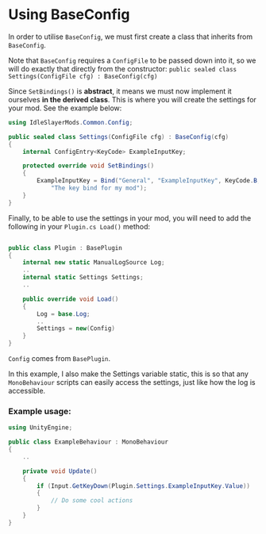 # Using BaseConfig

In order to utilise `BaseConfig`, we must first create a class that inherits from `BaseConfig`.

Note that `BaseConfig` requires a `ConfigFile` to be passed down into it, so we will do exactly that directly from the constructor:
`public sealed class Settings(ConfigFile cfg) : BaseConfig(cfg)`

Since `SetBindings()` is **abstract**, it means we must now implement it ourselves **in the derived class**. This is where you will create the settings for your mod. See the example below:

```csharp
using IdleSlayerMods.Common.Config;

public sealed class Settings(ConfigFile cfg) : BaseConfig(cfg)
{
    internal ConfigEntry<KeyCode> ExampleInputKey;

    protected override void SetBindings()
    {
        ExampleInputKey = Bind("General", "ExampleInputKey", KeyCode.B,
            "The key bind for my mod");
    }
}
```

Finally, to be able to use the settings in your mod, you will need to add the following in your `Plugin.cs Load()` method:

```csharp

public class Plugin : BasePlugin
{
    internal new static ManualLogSource Log;
    ..
    internal static Settings Settings;
    ..

    public override void Load()
    {
        Log = base.Log;
        ..
        Settings = new(Config)
    }
}
```
`Config` comes from `BasePlugin`. 

In this example, I also make the Settings variable static, this is so that any `MonoBehaviour` scripts can easily access the settings, just like how the log is accessible.

### Example usage:

```csharp
using UnityEngine;

public class ExampleBehaviour : MonoBehaviour
{
    ..

    private void Update()
    {
        if (Input.GetKeyDown(Plugin.Settings.ExampleInputKey.Value))
        {
            // Do some cool actions
        }
    }
}
```
